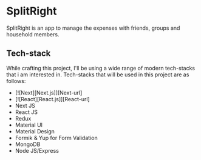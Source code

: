 # SplitRight
SplitRight is an app to manage the expenses with friends, groups and household members.

## Tech-stack 

While crafting this project, I'll be using a wide range of modern tech-stacks that i am interested in. Tech-stacks that will be used in this project are as follows:

* [![Next][Next.js]][Next-url]
* [![React][React.js]][React-url]
* Next JS
* React JS
* Redux
* Material UI
* Material Design
* Formik & Yup for Form Validation
* MongoDB
* Node JS/Express
